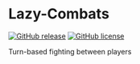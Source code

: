 # Lazy-Combats

[![GitHub release](https://img.shields.io/github/release/b1oki/Lazy-Combats?maxAge=2592000&style=for-the-badge)](https://github.com/b1oki/Lazy-Combats)
[![GitHub license](https://img.shields.io/github/license/b1oki/Lazy-Combats?style=for-the-badge)](https://github.com/b1oki/Lazy-Combats)

Turn-based fighting between players
